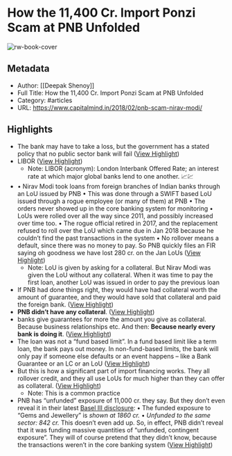 # How the 11,400 Cr. Import Ponzi Scam at PNB Unfolded

![rw-book-cover](https://www.capitalmind.in/wp-content/uploads/2018/02/PNB-Scam.png)

## Metadata
- Author: [[Deepak Shenoy]]
- Full Title: How the 11,400 Cr. Import Ponzi Scam at PNB Unfolded
- Category: #articles
- URL: https://www.capitalmind.in/2018/02/pnb-scam-nirav-modi/

## Highlights
- The bank may have to take a loss, but the government has a stated policy that no public sector bank will fail ([View Highlight](https://read.readwise.io/read/01gnkvb4bwtnn5t0cb3mtc81w7))
- LIBOR ([View Highlight](https://read.readwise.io/read/01gnkveemsazf7p1sfgm3eha26))
    - Note: LIBOR (acronym): London Interbank Offered Rate; an interest rate at which major global banks lend to one another. 📈💹
- • Nirav Modi took loans from foreign branches of Indian banks through an LoU issued by PNB
  • This was done through a SWIFT based LoU issued through a rogue employee (or many of them) at PNB
  • The orders never showed up in the core banking system for monitoring
  • LoUs were rolled over all the way since 2011, and possibly increased over time too.
  • The rogue official retired in 2017, and the replacement refused to roll over the LoU which came due in Jan 2018 because he couldn’t find the past transactions in the system
  • No rollover means a default, since there was no money to pay. So PNB quickly files an FIR saying oh goodness we have lost 280 cr. on the Jan LoUs ([View Highlight](https://read.readwise.io/read/01gnkvnv4pqt04qasyern82ww4))
    - Note: LoU is given by asking for a collateral. But Nirav Modi was given the LoU without any collateral.
      When it was time to pay the first loan, another LoU was issued in order to pay the previous loan
- If PNB had done things right, they would have had collateral worth the amount of guarantee, and they would have sold that collateral and paid the foreign bank. ([View Highlight](https://read.readwise.io/read/01gnkvs4whprtqste153cc2m3d))
- **PNB didn’t have any collateral**. ([View Highlight](https://read.readwise.io/read/01gnkvsb8wzf020ayj96qbxm9d))
- banks give guarantees for more the amount you give as collateral. Because business relationships etc. And then:
  **Because nearly every bank is doing it**. ([View Highlight](https://read.readwise.io/read/01gnkvtjbpqz73zktc1wbct2w0))
- The loan was not a “fund based limit”. In a fund based limit like a term loan, the bank pays out money. In non-fund-based limits, the bank will only pay if someone else defaults or an event happens – like a Bank Guarantee or an LC or an LoU ([View Highlight](https://read.readwise.io/read/01gnkvv4m3zktxypnd6hc6n9yy))
- But this is how a significant part of import financing works. They all rollover credit, and they all use LoUs for much higher than they can offer as collateral. ([View Highlight](https://read.readwise.io/read/01gnkvwb6pmb3zrea7sa2r2htz))
    - Note: This is a common practice
- PNB has “unfunded” exposure of 11,000 cr. they say. But they don’t even reveal it in their latest [Basel III disclosure](https://www.pnbindia.in/downloadprocess.aspx?fid=CjMrV/Weee8KJteT+4UZ3Q==):
  • The funded exposure to “Gems and Jewellery” is *shown at 1860 cr.*
  • *Unfunded to the same sector: 842 cr.*
  This doesn’t even add up. So, in effect, PNB didn’t reveal that it was funding massive quantities of “unfunded, contingent exposure”. They will of course pretend that they didn’t know, because the transactions weren’t in the core banking system ([View Highlight](https://read.readwise.io/read/01gnkvyfw16255wd5cnp3fbkvm))
